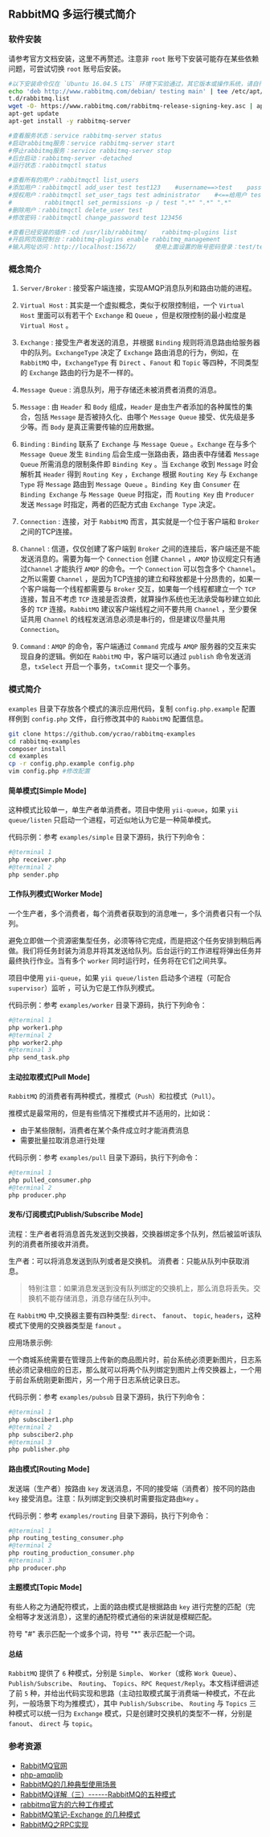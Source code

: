 RabbitMQ 多运行模式简介
------

### 软件安装

请参考官方文档安装，这里不再赘述。注意非 `root` 账号下安装可能存在某些依赖问题，可尝试切换 `root` 账号后安装。

```bash
#以下安装命令仅在 `Ubuntu 16.04.5 LTS` 环境下实验通过，其它版本或操作系统，请自行参考网络或官方文档安装
echo 'deb http://www.rabbitmq.com/debian/ testing main' | tee /etc/apt/sources.lis
t.d/rabbitmq.list
wget -O- https://www.rabbitmq.com/rabbitmq-release-signing-key.asc | apt-key add -
apt-get update
apt-get install -y rabbitmq-server

#查看服务状态：service rabbitmq-server status
#启动rabbitmq服务：service rabbitmq-server start
#停止rabbitmq服务：service rabbitmq-server stop
#后台启动：rabbitmq-server -detached
#运行状态：rabbitmqctl status

#查看所有的用户：rabbitmqctl list_users
#添加用户：rabbitmqctl add_user test test123    #username==>test    password==>test123
#授权用户：rabbitmqctl set_user_tags test administrator    #<==给用户 test 授予 administrator 权限
#         rabbitmqctl set_permissions -p / test ".*" ".*" ".*"
#删除用户：rabbitmqctl delete_user test
#修改密码：rabbitmqctl change_password test 123456

#查看已经安装的插件：cd /usr/lib/rabbitmq/    rabbitmq-plugins list
#开启网页版控制台：rabbitmq-plugins enable rabbitmq_management
#输入网址访问：http://localhost:15672/     使用上面设置的账号密码登录：test/test123
```

### 概念简介

1. `Server/Broker` : 接受客户端连接，实现AMQP消息队列和路由功能的进程。

2. `Virtual Host` : 其实是一个虚拟概念，类似于权限控制组，一个 `Virtual Host` 里面可以有若干个 `Exchange` 和 `Queue` ，但是权限控制的最小粒度是 `Virtual Host` 。

3. `Exchange` : 接受生产者发送的消息，并根据 `Binding` 规则将消息路由给服务器中的队列。`ExchangeType` 决定了 `Exchange` 路由消息的行为，例如，在 `RabbitMQ` 中，`ExchangeType` 有 `Direct` 、`Fanout` 和 `Topic` 等四种，不同类型的 `Exchange` 路由的行为是不一样的。

4. `Message Queue` : 消息队列，用于存储还未被消费者消费的消息。

5. `Message` : 由 `Header` 和 `Body` 组成，`Header` 是由生产者添加的各种属性的集合，包括 `Message` 是否被持久化、由哪个 `Message Queue` 接受、优先级是多少等。而 `Body` 是真正需要传输的应用数据。

6. `Binding` : `Binding` 联系了 `Exchange` 与 `Message Queue` 。`Exchange` 在与多个 `Message Queue` 发生 `Binding` 后会生成一张路由表，路由表中存储着 `Message Queue` 所需消息的限制条件即 `Binding Key` 。当 `Exchange` 收到 `Message` 时会解析其 `Header` 得到 `Routing Key` ，`Exchange` 根据 `Routing Key` 与 `Exchange Type` 将 `Message` 路由到 `Message Queue` 。`Binding Key` 由 `Consumer` 在 `Binding Exchange` 与 `Message Queue` 时指定，而 `Routing Key` 由 `Producer` 发送 `Message` 时指定，两者的匹配方式由 `Exchange Type` 决定。 

7. `Connection` : 连接，对于 `RabbitMQ` 而言，其实就是一个位于客户端和 `Broker` 之间的TCP连接。

8. `Channel` : 信道，仅仅创建了客户端到 `Broker` 之间的连接后，客户端还是不能发送消息的。需要为每一个 `Connection` 创建 `Channel` ，`AMQP` 协议规定只有通过`Channel` 才能执行 `AMQP` 的命令。一个 `Connection` 可以包含多个 `Channel`。之所以需要 `Channel` ，是因为TCP连接的建立和释放都是十分昂贵的，如果一个客户端每一个线程都需要与 `Broker` 交互，如果每一个线程都建立一个 `TCP` 连接，暂且不考虑 `TCP` 连接是否浪费，就算操作系统也无法承受每秒建立如此多的 `TCP` 连接。`RabbitMQ` 建议客户端线程之间不要共用 `Channel` ，至少要保证共用 `Channel` 的线程发送消息必须是串行的，但是建议尽量共用 `Connection`。

9. `Command` : `AMQP` 的命令，客户端通过 `Command` 完成与 `AMQP` 服务器的交互来实现自身的逻辑。例如在 `RabbitMQ` 中，客户端可以通过 `publish` 命令发送消息，`txSelect` 开启一个事务，`txCommit` 提交一个事务。

### 模式简介

`examples` 目录下存放各个模式的演示应用代码，复制 `config.php.example` 配置样例到 `config.php` 文件，自行修改其中的 `RabbitMQ` 配置信息。

```bash
git clone https://github.com/ycrao/rabbitmq-examples
cd rabbitmq-examples
composer install
cd examples
cp -r config.php.example config.php
vim config.php #修改配置
```

#### 简单模式[Simple Mode]

这种模式比较单一，单生产者单消费者。项目中使用 `yii-queue`，如果 `yii queue/listen` 只启动一个进程，可近似地认为它是一种简单模式。

代码示例：参考 `examples/simple` 目录下源码，执行下列命令：

```bash
#@terminal 1
php receiver.php
#@terminal 2
php sender.php
```

#### 工作队列模式[Worker Mode]

一个生产者，多个消费者，每个消费者获取到的消息唯一，多个消费者只有一个队列。

避免立即做一个资源密集型任务，必须等待它完成，而是把这个任务安排到稍后再做。我们将任务封装为消息并将其发送给队列。后台运行的工作进程将弹出任务并最终执行作业。当有多个 `worker` 同时运行时，任务将在它们之间共享。

项目中使用 `yii-queue`，如果 `yii queue/listen` 启动多个进程（可配合 `supervisor`）监听 ，可认为它是工作队列模式。

代码示例：参考 `examples/worker` 目录下源码，执行下列命令：

```bash
#@terminal 1
php worker1.php
#@terminal 2
php worker2.php
#@terminal 3
php send_task.php
```

#### 主动拉取模式[Pull Mode]

`RabbitMQ` 的消费者有两种模式，推模式（`Push`）和拉模式（`Pull`）。

推模式是最常用的，但是有些情况下推模式并不适用的，比如说：

- 由于某些限制，消费者在某个条件成立时才能消费消息
- 需要批量拉取消息进行处理

代码示例：参考 `examples/pull` 目录下源码，执行下列命令：

```bash
#@terminal 1
php pulled_consumer.php
#@terminal 2
php producer.php
```

#### 发布/订阅模式[Publish/Subscribe Mode]

流程：生产者者将消息首先发送到交换器，交换器绑定多个队列，然后被监听该队列的消费者所接收并消费。

生产者：可以将消息发送到队列或者是交换机。
消费者：只能从队列中获取消息。

>   特别注意：如果消息发送到没有队列绑定的交换机上，那么消息将丢失。交换机不能存储消息，消息存储在队列中。

在 `RabbitMQ` 中,交换器主要有四种类型: `direct`、 `fanout`、 `topic`, `headers`，这种模式下使用的交换器类型是 `fanout` 。

应用场景示例:

一个商城系统需要在管理员上传新的商品图片时，前台系统必须更新图片，日志系统必须记录相应的日志，那么就可以将两个队列绑定到图片上传交换器上，一个用于前台系统刚更新图片，另一个用于日志系统记录日志。

代码示例：参考 `examples/pubsub` 目录下源码，执行下列命令：

```bash
#@terminal 1
php subsciber1.php
#@terminal 2
php subsciber2.php
#@terminal 3
php publisher.php
```

#### 路由模式[Routing Mode]

发送端（生产者）按路由 `key` 发送消息，不同的接受端（消费者）按不同的路由 `key` 接受消息。注意：队列绑定到交换机时需要指定路由`key` 。

代码示例：参考 `examples/routing` 目录下源码，执行下列命令：

```bash
#@terminal 1
php routing_testing_consumer.php
#@terminal 2
php routing_production_consumer.php
#@terminal 3
php producer.php
```

#### 主题模式[Topic Mode]

有些人称之为通配符模式，上面的路由模式是根据路由 `key` 进行完整的匹配（完全相等才发送消息），这里的通配符模式通俗的来讲就是模糊匹配。

符号 "#" 表示匹配一个或多个词，符号 "*" 表示匹配一个词。



#### 总结

`RabbitMQ` 提供了 `6` 种模式，分别是 `Simple`、 `Worker`（或称 `Work Queue`）、 `Publish/Subscribe`、 `Routing`、 `Topics`、`RPC Request/Reply`。本文档详细讲述了前 `5` 种，并给出代码实现和思路（主动拉取模式属于消费端一种模式，不在此列，一般场景下均为推模式），其中 `Publish/Subscribe`、 `Routing` 与 `Topics` 三种模式可以统一归为 `Exchange` 模式，只是创建时交换机的类型不一样，分别是 `fanout`、 `direct` 与 `topic`。

### 参考资源

- [RabbitMQ官网](https://www.rabbitmq.com/)
- [php-amqplib](https://github.com/php-amqplib/php-amqplib)
- [RabbitMQ的几种典型使用场景](https://www.cnblogs.com/luxiaoxun/p/3918054.html)
- [RabbitMQ详解（三）------RabbitMQ的五种模式](https://www.cnblogs.com/Alva-mu/p/9535396.html)
- [rabbitmq官方的六种工作模式](https://blog.csdn.net/qq_33040219/article/details/82383127)
- [RabbitMQ笔记-Exchange 的几种模式](https://www.jianshu.com/p/19af0f40bbde)
- [RabbitMQ之RPC实现](https://blog.csdn.net/u013256816/article/details/55218595)